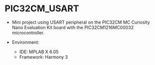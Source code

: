 # PIC32CM_USART

- Mini project using USART peripheral on the PIC32CM MC Curiosity Nano Evaluation Kit board with the PIC32CM1216MC00032 microcontroller.

- Environment:
  - IDE: MPLAB X 6.05
  - Framework: Harmony 3
